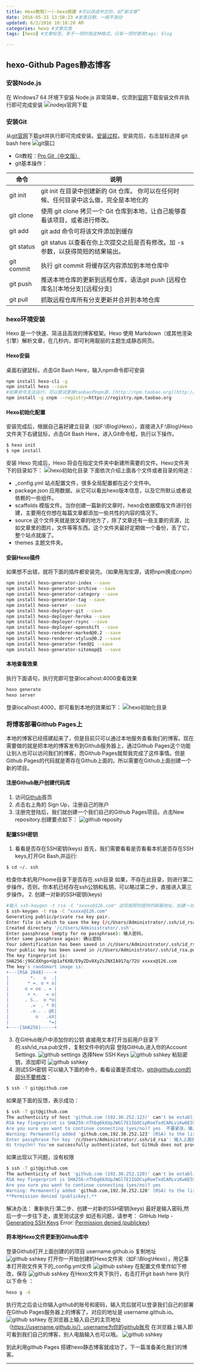```yaml
---
title: Hexo教程(一)-hexo搭建 #可以改成中文的，如“新文章”
date: 2016-05-31 13:50:23 #发表日期，一般不改动
updated: 6/2/2016 10:18:20 AM 
categories: hexo #文章文类
tags: [hexo] #文章标签，多于一项时用这种格式，只有一项时使用tags: blog

---
```


## hexo-Github Pages静态博客
### 安装Node.js
在 Windows7 64 环境下安装 Node.js 非常简单，仅须到[官网](https://nodejs.org/en/download/ "nodejs官网")下载安装文件并执行即可完成安装
![nodejs官网下载](/images/hexo-1/nodejs.jpg)
### 安装Git
从[git官网](https://git-scm.com/download "git下载")下载git并执行即可完成安装。[安装过程](http://jingyan.baidu.com/article/90895e0fb3495f64ed6b0b50.html "windows安装过程")。安装完后，右击鼠标选择 git bash here
![git窗口](/images/hexo-1/git.png)
- Git教程：[Pro Git（中文版）](http://git.oschina.net/progit/ "git教程")
- git基本操作：

命令 | 说明
---|---
git init |  git init 在目录中创建新的 Git 仓库。 你可以在任何时候、任何目录中这么做，完全是本地化的
git clone | 使用 git clone 拷贝一个 Git 仓库到本地，让自己能够查看该项目，或者进行修改。
git add | git add 命令可将该文件添加到缓存
git status | git status 以查看在你上次提交之后是否有修改。加 -s 参数，以获得简短的结果输出。
git commit | 执行 git commit 将缓存区内容添加到本地仓库中
git push | 推送本地仓库的更新到远程仓库，语法git push [远程仓库名][本地分支][远程分支]
git pull | 抓取远程仓库所有分支更新并合并到本地仓库  
  

### hexo环境安装
Hexo 是一个快速、简洁且高效的博客框架。Hexo 使用 Markdown（或其他渲染引擎）解析文章，在几秒内，即可利用靓丽的主题生成静态网页。

#### Hexo安装
桌面右键鼠标，点击Git Bash Here，输入npm命令即可安装
```bash    
npm install hexo-cli -g
npm install hexo --save
#如果命令无法运行，可以尝试更换taobao的npm源，[http://npm.taobao.org](http://npm.taobao.org "淘宝npm源说明") ,请进入查看相关说明
npm install -g cnpm --registry=https://registry.npm.taobao.org
```
#### Hexo初始化配置
安装完成后，根据自己喜好建立目录（如F:\Blog\Hexo），直接进入F:\Blog\Hexo文件夹下右键鼠标，点击Git Bash Here，进入Git命令框，执行以下操作。
```bash
$ hexo init
$ npm install
```
安装 Hexo 完成后，Hexo 将会在指定文件夹中新建所需要的文件。Hexo文件夹下的目录如下：
![hexo初始化目录](/images/hexo-1/hexo-dir.png)
下面依次介绍上面各个文件或者目录的用途：
- _config.yml 站点配置文件，很多全局配置都在这个文件中。
- package.json 应用数据。从它可以看出hexo版本信息，以及它所默认或者说依赖的一些组件。
- scaffolds 模版文件。当你创建一篇新的文章时，hexo会依据模版文件进行创建，主要用在你想在每篇文章都添加一些共性的内容的情况下。
- source 这个文件夹就是放文章的地方了，除了文章还有一些主要的资源，比如文章里的图片，文件等等东西。这个文件夹最好定期做一个备份，丢了它，整个站点就废了。
- themes 主题文件夹。

#### 安装Hexo插件
如果想不出错，就将下面的插件都安装完。（如果用淘宝源，请把npm换成cnpm）
```bash
npm install hexo-generator-index --save
npm install hexo-generator-archive --save
npm install hexo-generator-category --save
npm install hexo-generator-tag --save
npm install hexo-server --save
npm install hexo-deployer-git --save
npm install hexo-deployer-heroku --save
npm install hexo-deployer-rsync --save
npm install hexo-deployer-openshift --save
npm install hexo-renderer-marked@0.2 --save
npm install hexo-renderer-stylus@0.2 --save
npm install hexo-generator-feed@1 --save
npm install hexo-generator-sitemap@1 --save
```
#### 本地查看效果
执行下面语句，执行完即可登录localhost:4000查看效果
```bash
hexo generate
hexo server
```
登录localhost:4000，即可看到本地的效果如下：
![hexo初始化目录](/images/hexo-1/hexo-view.png)

### 将博客部署Github Pages上
本地的博客已经搭建起来了，但是目前只可以通过本地服务查看我们的博客。现在需要做的就是把本地的博客发布到Github服务器上，通过Github Pages这个功能让别人也可以访问我们的博客，而Github Pages就帮我完成了这件事情。但是Github Pages的代码就是寄存在Github上面的。所以需要在Github上面创建一个新的项目。
#### 注册Github账户创建代码库
1. 访问[Github](http://www.github.com/)首页
2. 点击右上角的 Sign Up，注册自己的账户
3. 注册完登陆后，我们就创建一个我们自己的Github Pages项目。点击New repository.创建要点如下：
![github reposity](/images/hexo-1/github-reposity.png)

#### 配置SSH密钥
1. 看看是否存在SSH密钥(keys)
首先，我们需要看看是否看看本机是否存在SSH keys,打开Git Bash,并运行:
```bash
$ cd ~/. ssh
```
检查你本机用户home目录下是否存在.ssh目录
如果，不存在此目录，则进行第二步操作，否则，你本机已经存在ssh公钥和私钥，可以略过第二步，直接进入第三步操作。
2. 创建一对新的SSH密钥(keys)
```bash
#输入 ssh-keygen -t rsa -C "xxxxx@126.com" 这将按照你提供的邮箱地址，创建一对密钥
$ ssh-keygen -t rsa -C "xxxxx@126.com"
Generating public/private rsa key pair.
Enter file in which to save the key (/c/Users/Administrator/.ssh/id_rsa): 回车，则将密钥按默认文件进行存储 c/Users/you/.ssh/github_rsa
Created directory '/c/Users/Administrator/.ssh'.
Enter passphrase (empty for no passphrase): 输入密码，
Enter same passphrase again: 确认密码
Your identification has been saved in /c/Users/Administrator/.ssh/id_rsa.
Your public key has been saved in /c/Users/Administrator/.ssh/id_rsa.pub.
The key fingerprint is:
SHA256:j9GCdXhgo+Up1af6XB/E9yZDv8XyZsZNXIA917q/72U xxxxx@126.com
The key's randomart image is:
+---[RSA 2048]----+
|        *.   o  .|
|       * =. o + o|
|      o = oo . = |
|       + +.   = o|
|      . S..  o *o|
|        .=  . * O|
|        .o.. . @E|
|          o   .oX|
|               *=|
+----[SHA256]-----+
```
3. 在GitHub账户中添加你的公钥
直接用文本打开当前用户目录下的.ssh/id_rsa.pub文件，复制文件中的内容
登陆GitHub,进入你的Account Settings.
![github settings](/images/hexo-1/github-settings.png)
选择New SSH Keys
![github sshkey](/images/hexo-1/github-sshkey.png)
粘贴密钥，添加即可
![github sshkey](/images/hexo-1/ithub-SSH-OK.png)
4. 测试SSH密钥
可以输入下面的命令，看看设置是否成功，git@github.com的部分不要修改：
```bash
$ ssh -T git@github.com
```
如果是下面的反馈，表示成功：
```bash
$ ssh -T git@github.com
The authenticity of host 'github.com (192.30.252.123)' can't be established.
RSA key fingerprint is SHA256:nThbg6kXUpJWGl7E1IGOCspRomTxdCARLviKw6E5SY8.
Are you sure you want to continue connecting (yes/no)? yes  不要紧张，输入yes就好，然后会看到：
Warning: Permanently added 'github.com,192.30.252.123' (RSA) to the list of known hosts.
Enter passphrase for key '/c/Users/Administrator/.ssh/id_rsa': 输入上面的创建SSHKEY的密码
Hi troychn! You've successfully authenticated, but GitHub does not provide shell access.
```
如果出现以下问题，没有权限
```bash
$ ssh -T git@github.com
The authenticity of host 'github.com (192.30.252.120)' can't be established.
RSA key fingerprint is SHA256:nThbg6kXUpJWGl7E1IGOCspRomTxdCARLviKw6E5SY8.
Are you sure you want to continue connecting (yes/no)? yes
Warning: Permanently added 'github.com,192.30.252.120' (RSA) to the list of known hosts.
**Permission denied (publickey).**
```
解决办法：
重新执行:第二步、创建一对新的SSH密钥(keys) 最好是输入密码,然后一步一步往下走，直至测试这步
如还有问题，请参考：
GitHub Help - [Generating SSH Keys](https://help.github.com/articles/generating-an-ssh-key/ "Generating an SSH key")
Error: [Permission denied (publickey)](https://help.github.com/articles/error-permission-denied-publickey/ "Permission denied (publickey)")

#### 将本地Hexo文件更新到Github库中
登录Github打开上面创建的的项目 username.github.io 复制地址
![github sshkey](/images/hexo-1/cp-githubaddr.png)
打开你一开始创建的Hexo文件夹（如F:\Blog\Hexo），用记事本打开刚文件夹下的_config.yml文件
![github sshkey](/images/hexo-1/git-gitml_4.png)
在配置文件里作如下修改，保存
![github sshkey](/images/hexo-1/cp-githubaddr-2.png)
在Hexo文件夹下执行，右击打开git bash here 执行以下命令 ：

```bash
hexo g -d
```

执行完之后会让你输入github的账号和密码，输入完后就可以登录我们自己的部署在Github Pages服务器上的博客了。对应的地址是 username.github.io。
![github sshkey](/images/hexo-1/username-passw.png)
在浏览器上输入自己的主页地址 （https://username.github.io/）username为你的github账号
在浏览器上输入即可看到我们自己的博客，别人电脑输入也可以哦。
![github sshkey](/images/hexo-1/view-cg.png)

到此利用github Pages 搭建hexo静态博客就成功了，下一篇准备美化我们的博客。

 





---

